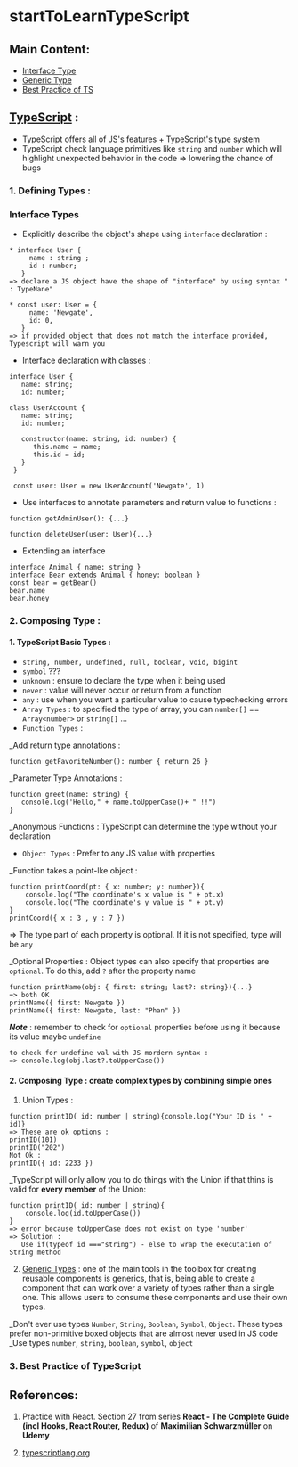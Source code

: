 # startToLearnTypeScript

## Main Content:
 * [Interface Type](https://github.com/IT-nhan326/startToLearnTypeScript/blob/main/README.md#interface-types)
 * [Generic Type]()
 * [Best Practice of TS]()

## [TypeScript](https://www.typescriptlang.org) : 
 * TypeScript offers all of JS's features + TypeScript's type system
 * TypeScript check language primitives like `string` and `number` which will highlight unexpected behavior in the code => lowering the chance of bugs

### 1. Defining Types :
### Interface Types
  * Explicitly describe the object's shape using `interface` declaration : 
```
* interface User { 
     name : string ; 
     id : number; 
   }
=> declare a JS object have the shape of "interface" by using syntax " : TypeNane"

* const user: User = { 
     name: 'Newgate', 
     id: 0, 
   } 
=> if provided object that does not match the interface provided, Typescript will warn you
```

  * Interface declaration with classes : 
```
interface User {
   name: string;
   id: number;
 
class UserAccount {
   name: string;
   id: number;
   
   constructor(name: string, id: number) {
      this.name = name;
      this.id = id;
   }
 }
 
 const user: User = new UserAccount('Newgate', 1)
```

 * Use interfaces to annotate parameters and return value to functions : 
```
function getAdminUser(): {...}

function deleteUser(user: User){...}
```

 * Extending an interface
```
interface Animal { name: string }
interface Bear extends Animal { honey: boolean }
const bear = getBear()
bear.name
bear.honey
```

### 2. Composing Type : 
 #### 1. TypeScript Basic Types : 
* `string, number, undefined, null, boolean, void, bigint`
* `symbol` ???
* `unknown` : ensure to declare the type when it being used
* `never` : value will never occur or return from a function
* `any` : use when you want a particular value to cause typechecking errors
* `Array Types` : to specified the type of array, you can `number[]` == `Array<number>` or `string[]` ...
* `Function Types` :

_Add return type annotations : 
```
function getFavoriteNumber(): number { return 26 }
```

_Parameter Type Annotations :  
```
function greet(name: string) {
   console.log('Hello," + name.toUpperCase()+ " !!")
}
```
_Anonymous Functions : TypeScript can determine the type without your declaration

* `Object Types` : Prefer to any JS value with properties

_Function takes a point-lke object :
```
function printCoord(pt: { x: number; y: number}){
    console.log("The coordinate's x value is " + pt.x)
    console.log("The coordinate's y value is " + pt.y)
}
printCoord({ x : 3 , y : 7 })
```
=> The type part of each property is optional. If it is not specified, type will be `any`

_Optional Properties : Object types can also specify that properties are `optional`. To do this, add `?` after the property name
```
function printName(obj: { first: string; last?: string}){...}
=> both OK
printName({ first: Newgate })
printName({ first: Newgate, last: "Phan" })
```
***Note*** : remember to check for `optional` properties before using it because its value maybe `undefine`
```
to check for undefine val with JS mordern syntax : 
=> console.log(obj.last?.toUpperCase())
```


 #### 2. Composing Type : create complex types by combining simple ones
  1. Union Types : 
```
function printID( id: number | string){console.log("Your ID is " + id)}
=> These are ok options :
printID(101)
printID("202")
Not Ok : 
printID({ id: 2233 })
```

_TypeScript will only allow you to do things with the Union if that thins is valid for **every member** of the Union:
```
function printID( id: number | string){
    console.log(id.toUpperCase())
}
=> error because toUpperCase does not exist on type 'number'
=> Solution :
   Use if(typeof id ==="string") - else to wrap the executation of String method
```

  2. [Generic Types](https://www.typescriptlang.org/docs/handbook/2/generics.html) : one of the main tools in the toolbox for creating reusable components is generics, that is, being able to create a component that can work over a variety of types rather than a single one. This allows users to consume these components and use their own types.

_Don't ever use types `Number`, `String`, `Boolean`, `Symbol`, `Object`. These types prefer non-primitive boxed objects that are almost never used in JS code
_Use types `number`, `string`, `boolean`, `symbol`, `object` 




### 3. Best Practice of TypeScript



## References:
  1. Practice with React. Section 27 from series
**React - The Complete Guide (incl Hooks, React Router, Redux)** of **Maximilian Schwarzmüller** on **Udemy**

  2. [typescriptlang.org](https://www.typescriptlang.org/)
